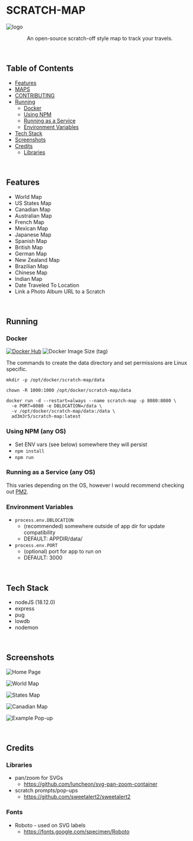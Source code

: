 # SCRATCH-MAP

![logo](https://user-images.githubusercontent.com/11009228/201435148-647ed019-7cec-4e75-bce9-a4d1972fb4e9.jpg)

<p style="text-align: center;">An open-source scratch-off style map to track your travels.</p>
<br/>

## Table of Contents
  * [Features](#features)
  * [MAPS](MAPS.md)
  * [CONTRIBUTING](CONTRIBUTING.md)
  * [Running](#running)
    * [Docker](#docker)
    * [Using NPM](#using-npm-any-os)
    * [Running as a Service](#running-as-a-service-any-os)
    * [Environment Variables](#environment-variables)
  * [Tech Stack](#tech-stack)
  * [Screenshots](#screenshots)
  * [Credits](#credits)
    * [Libraries](#libraries)

<br/>

## Features
  * World Map
  * US States Map
  * Canadian Map
  * Australian Map
  * French Map
  * Mexican Map
  * Japanese Map
  * Spanish Map
  * British Map
  * German Map
  * New Zealand Map
  * Brazilian Map
  * Chinese Map
  * Indian Map
  * Date Traveled To Location
  * Link a Photo Album URL to a Scratch

<br/>

## Running

### Docker

[![Docker Hub](https://img.shields.io/badge/DockerHub-image-blue?logo=docker&style=plastic)](https://hub.docker.com/r/ad3m3r5/scratch-map) ![Docker Image Size (tag)](https://img.shields.io/docker/image-size/ad3m3r5/scratch-map/latest?logo=docker&style=plastic)

The commands to create the data directory and set permissions are Linux specific.

```
mkdir -p /opt/docker/scratch-map/data

chown -R 1000:1000 /opt/docker/scratch-map/data

docker run -d --restart=always --name scratch-map -p 8080:8080 \
  -e PORT=8080 -e DBLOCATION=/data \
  -v /opt/docker/scratch-map/data:/data \
  ad3m3r5/scratch-map:latest
```

### Using NPM (any OS)
* Set ENV vars (see below) somewhere they will persist
* `npm install`
* `npm run`

### Running as a Service (any OS)
This varies depending on the OS, however I would recommend checking out [PM2](https://pm2.keymetrics.io/).

### Environment Variables
  * `process.env.DBLOCATION`
    * (recommended) somewhere outside of app dir for update compatibility
    * DEFAULT: APPDIR/data/
  * `process.env.PORT`
    * (optional) port for app to run on
    * DEFAULT: 3000

<br/>

## Tech Stack
* nodeJS (18.12.0)
* express
* pug
* lowdb
* nodemon

<br/>

## Screenshots

![Home Page](https://user-images.githubusercontent.com/11009228/201794201-dcff2e3c-027e-45da-9379-6ee855838a14.png)

![World Map](https://user-images.githubusercontent.com/11009228/201389466-269d0fe5-88e0-42d6-bd9e-fe1fe79befb8.png)

![States Map](https://user-images.githubusercontent.com/11009228/201389708-1e3643a1-1cf6-4f23-98ec-e34a72acafd0.png)

![Canadian Map](https://user-images.githubusercontent.com/11009228/201794259-20e3f9b5-b126-4c8d-8cb0-820b6f16da0a.png)

![Example Pop-up](https://user-images.githubusercontent.com/11009228/201492766-4c1a7614-6d48-411f-90e4-97ac9a6f4ca1.png)

<br/>

## Credits

### Libraries
* pan/zoom for SVGs
  * https://github.com/luncheon/svg-pan-zoom-container
* scratch prompts/pop-ups
  * https://github.com/sweetalert2/sweetalert2

### Fonts
* Roboto - used on SVG labels
  * https://fonts.google.com/specimen/Roboto